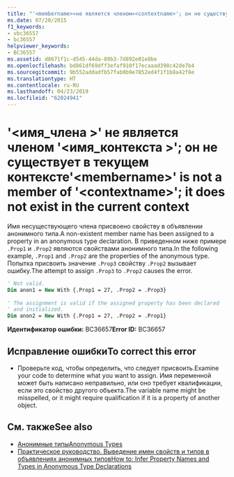 ```yaml
---
title: "'<membername>«не является членом»<contextname>'; он не существует в текущем контексте"
ms.date: 07/20/2015
f1_keywords:
- vbc36557
- bc36557
helpviewer_keywords:
- BC36557
ms.assetid: d8671f1c-d545-44da-89b3-7d892e01e8be
ms.openlocfilehash: bd861df69dff3efaf910f17ecaaad398c42de7b4
ms.sourcegitcommit: 9b552addadfb57fab0b9e7852ed4f1f1b8a42f8e
ms.translationtype: HT
ms.contentlocale: ru-RU
ms.lasthandoff: 04/23/2019
ms.locfileid: "62024941"
---
```

# <a name="membername-is-not-a-member-of-contextname-it-does-not-exist-in-the-current-context"></a><span data-ttu-id="df57f-102">'\<имя_члена >' не является членом '\<имя_контекста >'; он не существует в текущем контексте</span><span class="sxs-lookup"><span data-stu-id="df57f-102">'\<membername>' is not a member of '\<contextname>'; it does not exist in the current context</span></span>
<span data-ttu-id="df57f-103">Имя несуществующего члена присвоено свойству в объявлении анонимного типа.</span><span class="sxs-lookup"><span data-stu-id="df57f-103">A non-existent member name has been assigned to a property in an anonymous type declaration.</span></span> <span data-ttu-id="df57f-104">В приведенном ниже примере `.Prop1` и `.Prop2` являются свойствами анонимного типа.</span><span class="sxs-lookup"><span data-stu-id="df57f-104">In the following example, `.Prop1` and `.Prop2` are the properties of the anonymous type.</span></span> <span data-ttu-id="df57f-105">Попытка присвоить значение `.Prop3` свойству `.Prop2` вызывает ошибку.</span><span class="sxs-lookup"><span data-stu-id="df57f-105">The attempt to assign `.Prop3` to `.Prop2` causes the error.</span></span>  
  
```vb  
' Not valid.  
Dim anon1 = New With {.Prop1 = 27, .Prop2 = .Prop3}  
  
' The assignment is valid if the assigned property has been declared   
' and initialized.  
Dim anon2 = New With {.Prop1 = 27, .Prop2 = .Prop1}  
```  
  
 <span data-ttu-id="df57f-106">**Идентификатор ошибки:** BC36657</span><span class="sxs-lookup"><span data-stu-id="df57f-106">**Error ID:** BC36657</span></span>  
  
## <a name="to-correct-this-error"></a><span data-ttu-id="df57f-107">Исправление ошибки</span><span class="sxs-lookup"><span data-stu-id="df57f-107">To correct this error</span></span>  
  
- <span data-ttu-id="df57f-108">Проверьте код, чтобы определить, что следует присвоить.</span><span class="sxs-lookup"><span data-stu-id="df57f-108">Examine your code to determine what you want to assign.</span></span> <span data-ttu-id="df57f-109">Имя переменной может быть написано неправильно, или оно требует квалификации, если это свойство другого объекта.</span><span class="sxs-lookup"><span data-stu-id="df57f-109">The variable name might be misspelled, or it might require qualification if it is a property of another object.</span></span>  
  
## <a name="see-also"></a><span data-ttu-id="df57f-110">См. также</span><span class="sxs-lookup"><span data-stu-id="df57f-110">See also</span></span>

- [<span data-ttu-id="df57f-111">Анонимные типы</span><span class="sxs-lookup"><span data-stu-id="df57f-111">Anonymous Types</span></span>](../../visual-basic/programming-guide/language-features/objects-and-classes/anonymous-types.md)
- [<span data-ttu-id="df57f-112">Практическое руководство. Выведение имен свойств и типов в объявлениях анонимных типов</span><span class="sxs-lookup"><span data-stu-id="df57f-112">How to: Infer Property Names and Types in Anonymous Type Declarations</span></span>](../../visual-basic/programming-guide/language-features/objects-and-classes/how-to-infer-property-names-and-types-in-anonymous-type-declarations.md)
